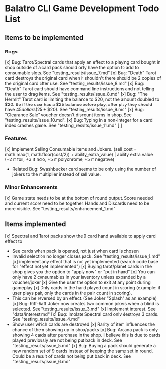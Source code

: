 # Balatro CLI Game Development Todo List

## Items to be implemented
### Bugs
[x] Bug: Tarot/Spectral cards that apply an effect to a playing card bought in shop outside of a card pack should only have the option to add to consumable slots. See "testing_results/issue_7.md"
[x] Bug: "Death" Tarot card destroys the original card when it shouldn't there should be 2 copies of the original card after use. See "testing_results/issue_8.md"
[x] Bug: "Death" Tarot card should have command line instructions and not telling the user to drag items. See "testing_results/issue_8.md"
[x] Bug: "The Hermit" Tarot card is limiting the balance to $20, not the amount doubled to $20. So if the user has a $25 balance before play, after play they should have $45 dollars ($25 + $20). See "testing_results/issue_9.md"
[x] Bug: "Clearance Sale" voucher doesn't discount items in shop. See "testing_results/issue_10.md".
[x] Bug: Typing in a non-integer for a card index crashes game. See "testing_results/issue_11.md"
[ ]

### Features
[x] Implement Selling Consumable items and Jokers. (sell_cost = math.max(1, math.floor(cost/2)) + ability_extra_value) | ability extra value  (+2 if foil, +3 if holo, +5 if polychrome, +5 if negative)
 - Related Bug: Swashbucker card seems to be only using the number of jokers to the multiplier instead of sell value. 

### Minor Enhancements
[x] Game state needs to be at the bottom of round output. Score needed and current score need to be together. Hands and Discards need to be more visible. See "testing_results/enhancement_1.md"


## Items implemented 

[x] Spectral and Tarot packs show the 9 card hand available to apply card effect to
 - See cards when pack is opened, not just when card is chosen
 - Invalid selection no longer closes pack. See "testing_results/issue_1.md"
[x] implement any effect that is not yet implemented (search code base for "effect not yet implemented")
[x] Buying tarot/planet cards in the shop gives you the option to "apply now" or "put in hand"
[x] You can only have 2 consumables in your inventory unless expanded by a voucher/joker
[x] Give the user the option to exit at any point during gameplay
[x] Only cards in the hand played count in scoring (example: if user plays pair, only the cards in the pair count in scoring).
 - This can be reversed by an effect. (See Joker "Splash" as an example)
[x] Bug: Riff-Raff Joker now creates two common jokers when a blind is selected. See "testing_results/issue_3.md"
[x] Implement interest. See "data/interest.md" 
[x] Bug: Imolate Spectral card only destroys 3 cards. See "testing_results/issue_4.md"
 - Show user which cards are destroyed
[x] Rarity of item influences the chance of them showing up in shop/packs
[x] Bug: Arcana pack is only showing 4 cards after purchase in the shop. I believe this is due to cards played previously are not being put back in deck. See "testing_results/issue_5.md"
[x] Bug: Buying a pack should generate a new random set of 9 cards instead of keeping the same set in round. Could be a result of cards not being put back in deck. See "testing_results/issue_6.md"


